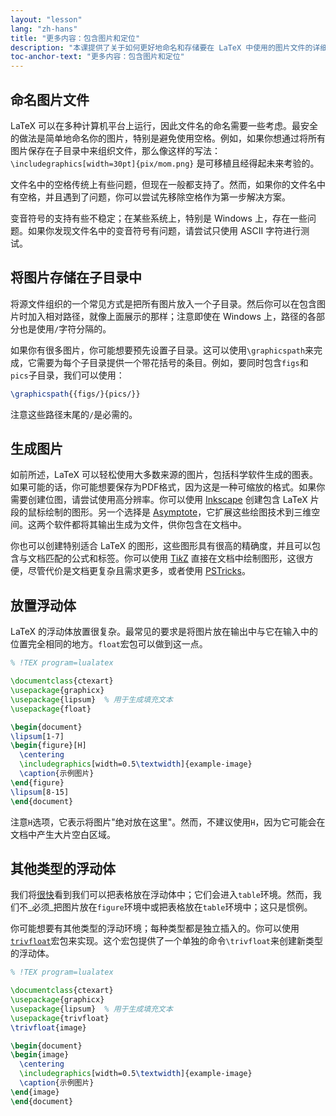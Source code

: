 ```yaml
---
layout: "lesson"
lang: "zh-hans"
title: "更多内容：包含图片和定位"
description: "本课提供了关于如何更好地命名和存储要在 LaTeX 中使用的图片文件的详细信息，以及如何在 LaTeX 中创建自己的图片。"
toc-anchor-text: "更多内容：包含图片和定位"
---
```


## 命名图片文件

LaTeX 可以在多种计算机平台上运行，因此文件名的命名需要一些考虑。最安全的做法是简单地命名你的图片，特别是避免使用空格。例如，如果你想通过将所有图片保存在子目录中来组织文件，那么像这样的写法： `\includegraphics[width=30pt]{pix/mom.png}` 是可移植且经得起未来考验的。

文件名中的空格传统上有些问题，但现在一般都支持了。然而，如果你的文件名中有空格，并且遇到了问题，你可以尝试先移除空格作为第一步解决方案。

变音符号的支持有些不稳定；在某些系统上，特别是 Windows 上，存在一些问题。如果你发现文件名中的变音符号有问题，请尝试只使用 ASCII 字符进行测试。

## 将图片存储在子目录中

将源文件组织的一个常见方式是把所有图片放入一个子目录。然后你可以在包含图片时加入相对路径，就像上面展示的那样；注意即使在 Windows 上，路径的各部分也是使用`/`字符分隔的。

如果你有很多图片，你可能想要预先设置子目录。这可以使用`\graphicspath`来完成，它需要为每个子目录提供一个带花括号的条目。例如，要同时包含`figs`和`pics`子目录，我们可以使用：

<!-- {% raw %} -->
```latex
\graphicspath{{figs/}{pics/}}
```
<!-- {% endraw %} -->

注意这些路径末尾的`/`是必需的。

## 生成图片

如前所述，LaTeX 可以轻松使用大多数来源的图片，包括科学软件生成的图表。如果可能的话，你可能想要保存为PDF格式，因为这是一种可缩放的格式。如果你需要创建位图，请尝试使用高分辨率。你可以使用 [Inkscape](https://inkscape.org/) 创建包含 LaTeX 片段的鼠标绘制的图形。另一个选择是 [Asymptote](https://www.ctan.org/pkg/asymptote)，它扩展这些绘图技术到三维空间。这两个软件都将其输出生成为文件，供你包含在文档中。

你也可以创建特别适合 LaTeX 的图形，这些图形具有很高的精确度，并且可以包含与文档匹配的公式和标签。你可以使用 [Ti*k*Z](https://ctan.org/pkg/pgf) 直接在文档中绘制图形，这很方便，尽管代价是文档更复杂且需求更多，或者使用 [PSTricks](https://ctan.org/pkg/pstricks-base)。

## 放置浮动体

LaTeX 的浮动体放置很复杂。最常见的要求是将图片放在输出中与它在输入中的位置完全相同的地方。`float`宏包可以做到这一点。

```latex
% !TEX program=lualatex

\documentclass{ctexart}
\usepackage{graphicx}
\usepackage{lipsum}  % 用于生成填充文本
\usepackage{float}

\begin{document}
\lipsum[1-7]
\begin{figure}[H]
  \centering
  \includegraphics[width=0.5\textwidth]{example-image}
  \caption{示例图片}
\end{figure}
\lipsum[8-15]
\end{document}
```

注意`H`选项，它表示将图片"绝对放在这里"。然而，不建议使用`H`，因为它可能会在文档中产生大片空白区域。

## 其他类型的浮动体

我们将[很快](lesson-08)看到我们可以把表格放在浮动体中；它们会进入`table`环境。然而，我们不_必须_把图片放在`figure`环境中或把表格放在`table`环境中；这只是惯例。

你可能想要有其他类型的浮动环境；每种类型都是独立插入的。你可以使用[`trivfloat`](https://ctan.org/pkg/trivfloat)宏包来实现。这个宏包提供了一个单独的命令`\trivfloat`来创建新类型的浮动体。

```latex
% !TEX program=lualatex

\documentclass{ctexart}
\usepackage{graphicx}
\usepackage{lipsum}  % 用于生成填充文本
\usepackage{trivfloat}
\trivfloat{image}

\begin{document}
\begin{image}
  \centering
  \includegraphics[width=0.5\textwidth]{example-image}
  \caption{示例图片}
\end{image}
\end{document}
```
